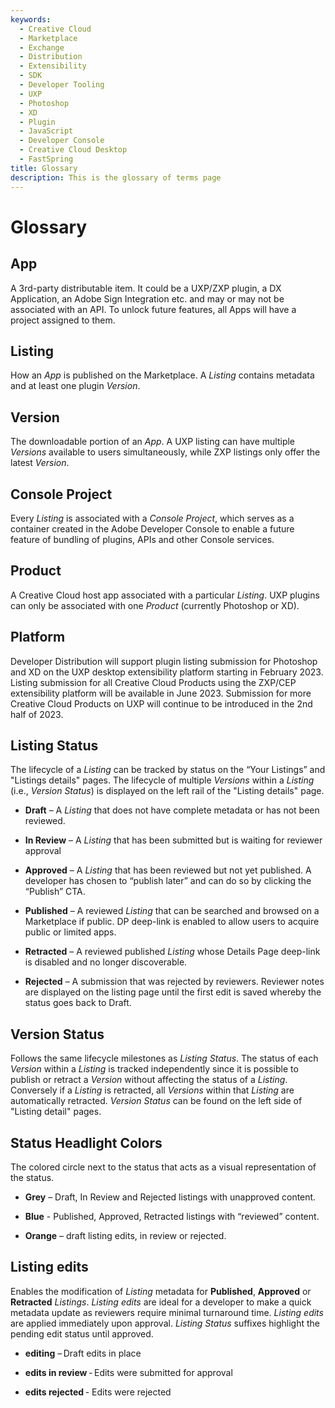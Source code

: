 ```yaml
---
keywords:
  - Creative Cloud
  - Marketplace
  - Exchange
  - Distribution
  - Extensibility
  - SDK
  - Developer Tooling
  - UXP
  - Photoshop
  - XD
  - Plugin
  - JavaScript
  - Developer Console
  - Creative Cloud Desktop
  - FastSpring
title: Glossary
description: This is the glossary of terms page
---
```


# Glossary

## App

A 3rd-party distributable item. It could be a UXP/ZXP plugin, a DX Application, an Adobe Sign Integration etc. and may or may not be associated with an API. To unlock future features, all Apps will have a project assigned to them.

## Listing

How an _App_ is published on the Marketplace. A _Listing_ contains metadata and at least one plugin _Version_.

## Version

The downloadable portion of an _App_. A UXP listing can have multiple _Versions_ available to users simultaneously, while ZXP listings only offer the latest _Version_.

## Console Project

Every _Listing_ is associated with a _Console Project_, which serves as a container created in the Adobe Developer Console to enable a future feature of bundling of plugins, APIs and other Console services.

## Product

A Creative Cloud host app associated with a particular _Listing_. UXP plugins can only be associated with one _Product_ (currently Photoshop or XD).

## Platform

Developer Distribution will support plugin listing submission for Photoshop and XD on the UXP desktop extensibility platform starting in February 2023. Listing submission for all Creative Cloud Products using the ZXP/CEP extensibility platform will be available in June 2023. Submission for more Creative Cloud Products on UXP will continue to be introduced in the 2nd half of 2023.

## Listing Status

The lifecycle of a _Listing_ can be tracked by status on the “Your Listings” and "Listings details" pages. The lifecycle of multiple _Versions_ within a _Listing_ (i.e., _Version Status_) is displayed on the left rail of the "Listing details" page.

- **Draft** – A _Listing_ that does not have complete metadata or has not been reviewed.

- **In Review** – A _Listing_ that has been submitted but is waiting for reviewer approval

- **Approved** – A _Listing_ that has been reviewed but not yet published. A developer has chosen to “publish later” and can do so by clicking the “Publish” CTA.

- **Published** – A reviewed _Listing_ that can be searched and browsed on a Marketplace if public. DP deep-link is enabled to allow users to acquire public or limited apps.

- **Retracted** – A reviewed published _Listing_ whose Details Page deep-link is disabled and no longer discoverable.

- **Rejected** – A submission that was rejected by reviewers. Reviewer notes are displayed on the listing page until the first edit is saved whereby the status goes back to Draft.

## Version Status

Follows the same lifecycle milestones as _Listing Status_. The status of each _Version_ within a _Listing_ is tracked independently since it is possible to publish or retract a _Version_ without affecting the status of a _Listing_. Conversely if a _Listing_ is retracted, all _Versions_ within that _Listing_ are automatically retracted. _Version Status_ can be found on the left side of "Listing detail" pages.

## Status Headlight Colors

The colored circle next to the status that acts as a visual representation of the status.

- **Grey** – Draft, In Review and Rejected listings with unapproved content.

- **Blue** - Published, Approved, Retracted listings with “reviewed” content.

- **Orange** – draft listing edits, in review or rejected.

## Listing edits

Enables the modification of _Listing_ metadata for **Published**, **Approved** or **Retracted** _Listings_. _Listing edits_ are ideal for a developer to make a quick metadata update as reviewers require minimal turnaround time. _Listing edits_ are applied immediately upon approval. _Listing Status_ suffixes highlight the pending edit status until approved.

- **editing** – Draft edits in place

- **edits in review** - Edits were submitted for approval

- **edits rejected** - Edits were rejected
